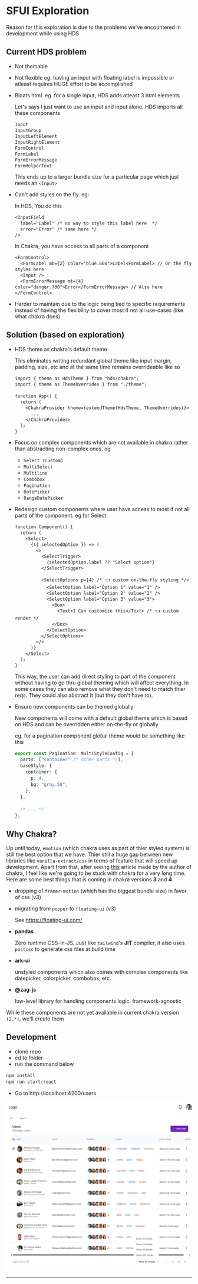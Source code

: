 # SFUI Exploration

Reason for this exploration is due to the problems we've encountered in development while using HDS

## Current HDS problem

- Not themable
- Not flexible eg. having an input with floating label is impossible or atleast requires HUGE effort to be accomplished
- Bloats html. eg. for a single input, HDS adds atleast 3 html elements

  Let's says I just want to use an input and input alone. HDS imports all these components

  ```
  Input
  InputGroup
  InputLeftElement
  InputRightElement
  FormControl
  FormLabel
  FormErrorMessage
  FormHelperText
  ```

  This ends up to a larger bundle size for a particular page which just needs an `<Input>`

- Can't add styles on the fly. eg:

  In HDS, You do this

  ```tsx
  <InputField
    label="Label" /* no way to style this label here  */
    error="Error" /* same here */
  />
  ```

  In Chakra, you have access to all parts of a component

  ```tsx
  <FormControl>
    <FormLabel mb={2} color="blue.600">Label<FormLabel> // On the fly styles here
    <Input />
    <FormErrorMessage mt={4} color="danger.700">Error</FormErrorMessage> // Also here
  </FormControl>
  ```

- Harder to maintain due to the logic being tied to specific requirements instead of having the flexibility to cover most if not all use-cases (like what chakra does)

## Solution (based on exploration)

- HDS theme as chakra's default theme

  This eliminates writing redundant global theme like input margin, padding, size, etc and
  at the same time remains overrideable like so

  ```tsx
  import { theme as HdsTheme } from "hds/chakra";
  import { theme as ThemeOverrides } from "./theme";

  function App() {
    return (
      <ChakraProvider theme={extendTheme(HdsTheme, ThemeOverrides)}>
        ...
      </ChakraProvider>
    );
  }
  ```

- Focus on complex components which are not available in chakra rather than abstracting non-complex ones. eg

  - `Select (Custom)`
  - `MultiSelect`
  - `Multiline`
  - `Combobox`
  - `Pagination`
  - `DatePicker`
  - `RangeDatePicker`

- Redesign custom components where user have access to most if not all parts of the component. eg for Select

  ```tsx
  function Component() {
    return (
      <Select>
        {({ selectedOption }) => (
          <>
            <SelectTrigger>
              {selectedOption.label ?? "Select option"}
            </SelectTrigger>

            <SelectOptions p={4} /* 👈 custom on-the-fly styling */>
              <SelectOption label="Option 1" value="1" />
              <SelectOption label="Option 2" value="2" />
              <SelectOption label="Option 3" value="3">
                <Box>
                  <Text>I Can customize this</Text> /* 👈 custom render */
                </Box>
              </SelectOption>
            </SelectOptions>
          </>
        )}
      </Select>
    );
  }
  ```

  This way, the user can add direct styling to part of the component without having to go thru global theming which will affect everything. In some cases they can also remove what they don't need to match thier reqs. They could also abstract it (but they don't have to).

- Ensure new components can be themed globally

  New components will come with a default global theme which is based on HDS and can be overridden either on-the-fly or globally

  eg. for a pagination component global theme would be something like this

  ```ts
  export const Pagination: MultiStyleConfig = {
    parts: ["container" /* other parts */],
    baseStyle: {
      container: {
        p: 4,
        bg: "gray.50",
      },
    },

    /* ... */
  };
  ```

## Why Chakra?

Up until today, `emotion` (which chakra uses as part of thier styled system) is still the best option that we have. Thier still a huge gap between new libraries like `vanilla-extract/css` in terms of feature that will speed up development. Apart from that, after seeing [this](https://www.adebayosegun.com/blog/the-future-of-chakra-ui) article made by the author of chakra, I feel like we're going to be stuck with chakra for a very long time. Here are some best things that is coming in chakra versions **3** and **4**

- dropping of `framer-motion` (which has the biggest bundle size) in favor of css (v3)
- migrating from `popper` to `floating-ui` (v3)

  See https://floating-ui.com/

- **pandas**

  Zero runtime CSS-in-JS. Just like `tailwind`'s **JIT** compiler, it also uses `postcss` to generate css files at build time

- **ark-ui**

  unstyled components which also comes with complex components like datepicker, colorpicker, combobox, etc.

- **@zag-js**

  low-level library for handling components logic. framework-agnostic

While these components are not yet available in current chakra version `(2.*)`, we'll create them

## Development

- clone repo
- cd to folder
- run the command below

```bash
npm install
npm run start:react
```

- Go to http://localhost:4200/users

![screenshot](/media/screenshot.jpeg)

---
